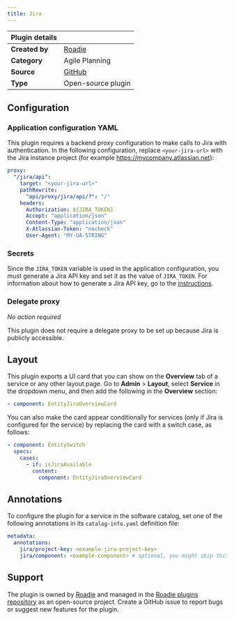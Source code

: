 ```yaml
---
title: Jira
---
```


| Plugin details |                                                    |
| -------------- | -------------------------------------------------- |
| **Created by** | [Roadie](https://roadie.io)                        |
| **Category**   | Agile Planning                                     |
| **Source**     | [GitHub](https://roadie.io/backstage/plugins/jira) |
| **Type**       | Open-source plugin                                 |

## Configuration

### Application configuration YAML

This plugin requires a backend proxy configuration to make calls to Jira with authentication. In the following configuration, replace `<your-jira-url>` with the Jira instance project (for example https://mycompany.atlassian.net):

```yaml
proxy:
  "/jira/api":
    target: "<your-jira-url>"
    pathRewrite:
      "api/proxy/jira/api/?": "/"
    headers:
      Authorization: ${JIRA_TOKEN}
      Accept: "application/json"
      Content-Type: "application/json"
      X-Atlassian-Token: "nocheck"
      User-Agent: "MY-UA-STRING"
```

### Secrets

Since the `JIRA_TOKEN` variable is used in the application configuration, you must generate a Jira API key and set it as the value of `JIRA_TOKEN`. For information about how to generate a Jira API key, go to the [instructions](https://developer.atlassian.com/server/framework/atlassian-sdk/consuming-an-activity-streams-feed/#authentication).

### Delegate proxy

_No action required_

This plugin does not require a delegate proxy to be set up because Jira is publicly accessible.

## Layout

This plugin exports a UI card that you can show on the **Overview** tab of a service or any other layout page. Go to **Admin** > **Layout**, select **Service** in the dropdown menu, and then add the following in the **Overview** section:

```yaml
- component: EntityJiraOverviewCard
```

You can also make the card appear conditionally for services (only if Jira is configured for the service) by replacing the card with a switch case, as follows:

```yaml
- component: EntitySwitch
  specs:
    cases:
      - if: isJiraAvailable
        content:
          component: EntityJiraOverviewCard
```

## Annotations

To configure the plugin for a service in the software catalog, set one of the following annotations in its `catalog-info.yaml` definition file:

```yaml
metadata:
  annotations:
    jira/project-key: <example-jira-project-key>
    jira/component: <example-component> # optional, you might skip this value to fetch data for all components
```

## Support

The plugin is owned by [Roadie](https://roadie.io) and managed in the [Roadie plugins repository](https://github.com/roadieHQ/roadie-backstage-plugins) as an open-source project. Create a GitHub issue to report bugs or suggest new features for the plugin.
